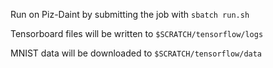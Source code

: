 Run on Piz-Daint by submitting the job with `sbatch run.sh`

Tensorboard files will be written to `$SCRATCH/tensorflow/logs`

MNIST data will be downloaded to `$SCRATCH/tensorflow/data`
